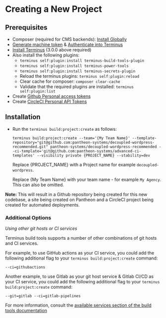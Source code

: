 # Creating a New Project

## Prerequisites

- Composer (required for CMS backends): [Install Globally](https://getcomposer.org/download/)
- [Generate machine token](https://pantheon.io/docs/machine-tokens#create-a-machine-token) & [Authenticate into Terminus](https://pantheon.io/docs/machine-tokens#authenticate-into-terminus)
- [Install Terminus](https://pantheon.io/docs/terminus/install) (3.0.0 above required)
- Also install the following plugins:
  - `terminus self:plugin:install terminus-build-tools-plugin`
  - `terminus self:plugin:install terminus-power-tools`
  - `terminus self:plugin:install terminus-secrets-plugin`
  - Reload the terminus plugins: `terminus self:plugin:reload`
  - Clear cache for composer: `composer clear-cache`
  - Validate that the required plugins are installed: `terminus self:plugin:list`
- Create [Github Personal access tokens](https://github.com/settings/tokens)
- Create [CircleCI Personal API Tokens](https://app.circleci.com/settings/user/tokens)

## Installation

- Run the `terminus build:project:create` as follows:

  ```
  terminus build:project:create --team='{My Team Name}' --template-repository="git@github.com:pantheon-systems/decoupled-wordpress-recommended.git" pantheon-systems/decoupled-wordpress-recommended --ci-template='git@github.com:pantheon-systems/advanced-ci-templates' --visibility private {PROJECT_NAME} --stability=dev
  ```

  Replace {PROJECT_NAME} with a Project name for example `decoupled-wordpress`.

  Replace {My Team Name} with your team name - for example `My Agency`. This can also be omitted.

**Note:** This will result in a Github repository being created for this new codebase, a site being created on Pantheon and a CircleCI project being created for automated deployments.

### Additional Options

_Using other git hosts or CI services_

Terminus build tools supports a number of other combinations of git hosts and CI services.

For example, to use GitHub actions as your CI service, you could add the following additional flag to your `terminus build:project:create` command:

`--ci=githubactions`

Another example, to use Gitlab as your git host service & Gitlab CI/CD as your CI service, you could add the following additional flag to your `terminus build:project:create` command:

`--git=gitlab --ci=gitlab-pipelines`

For more information, consult the [available services section of the build tools documentation](https://github.com/pantheon-systems/terminus-build-tools-plugin#available-services)
